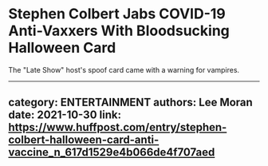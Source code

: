 # Stephen Colbert Jabs COVID-19 Anti-Vaxxers With Bloodsucking Halloween Card

The "Late Show" host's spoof card came with a warning for vampires.

---
category: ENTERTAINMENT
authors: Lee Moran
date: 2021-10-30
link: https://www.huffpost.com/entry/stephen-colbert-halloween-card-anti-vaccine_n_617d1529e4b066de4f707aed
---
